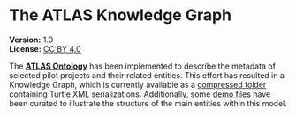 # The ATLAS Knowledge Graph

**Version:** 1.0  
**License:** [CC BY 4.0](https://creativecommons.org/licenses/by/4.0/)

The [**ATLAS Ontology**](https://dh-atlas.github.io/deliverables/ontology/index-en.html) has been implemented to describe the metadata of selected pilot projects and their related entities. This effort has resulted in a Knowledge Graph, which is currently available as a [compressed folder](knowledge_graph.zip) containing Turtle XML serializations. Additionally, some [demo files](/knowledge_graph_demo/) have been curated to illustrate the structure of the main entities within this model.
